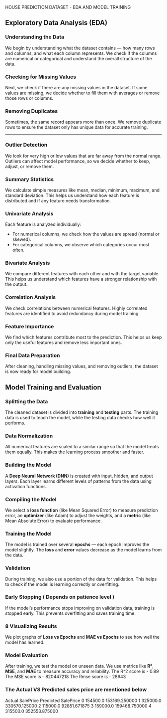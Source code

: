HOUSE PREDICTION DATASET - EDA AND MODEL TRAINING 

##  Exploratory Data Analysis (EDA)

###  Understanding the Data

We begin by understanding what the dataset contains — how many rows and columns, and what each column represents.
We check if the columns are numerical or categorical and understand the overall structure of the data.



### Checking for Missing Values

Next, we check if there are any missing values in the dataset.
If some values are missing, we decide whether to fill them with averages or remove those rows or columns.



###  Removing Duplicates

Sometimes, the same record appears more than once.
We remove duplicate rows to ensure the dataset only has unique data for accurate training.

---

### Outlier Detection

We look for very high or low values that are far away from the normal range.
Outliers can affect model performance, so we decide whether to keep, adjust, or remove them.



### Summary Statistics

We calculate simple measures like mean, median, minimum, maximum, and standard deviation.
This helps us understand how each feature is distributed and if any feature needs transformation.



### Univariate Analysis

Each feature is analyzed individually:

* For numerical columns, we check how the values are spread (normal or skewed).
* For categorical columns, we observe which categories occur most often.



###  Bivariate Analysis

We compare different features with each other and with the target variable.
This helps us understand which features have a stronger relationship with the output.



###  Correlation Analysis

We check correlations between numerical features.
Highly correlated features are identified to avoid redundancy during model training.



###  Feature Importance

We find which features contribute most to the prediction.
This helps us keep only the useful features and remove less important ones.



###  Final Data Preparation

After cleaning, handling missing values, and removing outliers, the dataset is now ready for model building.



##  Model Training and Evaluation

### Splitting the Data

The cleaned dataset is divided into **training** and **testing** parts.
The training data is used to teach the model, while the testing data checks how well it performs.



### Data Normalization

All numerical features are scaled to a similar range so that the model treats them equally.
This makes the learning process smoother and faster.



### Building the Model

A **Deep Neural Network (DNN)** is created with input, hidden, and output layers.
Each layer learns different levels of patterns from the data using activation functions.



###  Compiling the Model

We select a **loss function** (like Mean Squared Error) to measure prediction error,
an **optimizer** (like Adam) to adjust the weights,
and a **metric** (like Mean Absolute Error) to evaluate performance.


###  Training the Model

The model is trained over several **epochs** — each epoch improves the model slightly.
The **loss** and **error** values decrease as the model learns from the data.



###  Validation

During training, we also use a portion of the data for validation.
This helps to check if the model is learning correctly or overfitting.



###  Early Stopping ( Depends on patience level )

If the model’s performance stops improving on validation data, training is stopped early.
This prevents overfitting and saves training time.


### 8️ Visualizing Results

We plot graphs of **Loss vs Epochs** and **MAE vs Epochs** to see how well the model has learned.




### Model Evaluation

After training, we test the model on unseen data.
We use metrics like **R²**, **MSE**, and **MAE** to measure accuracy and reliability.
The R^2 score is - 0.89
The MSE score is - 820447218
The Rmse score is - 28643

### The Actual VS Predicted sales price are mentioned below 

Actual SalePrice	Predicted SalePrice
0	154500.0	153169.250000
1	325000.0	330570.125000
2	115000.0	92851.671875
3	159000.0	159468.750000
4	315500.0	352553.875000




